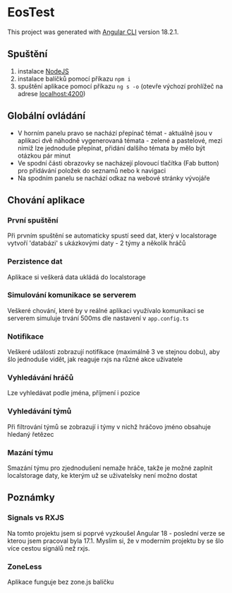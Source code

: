 # EosTest

This project was generated with [Angular CLI](https://github.com/angular/angular-cli) version 18.2.1.

## Spuštění

1. instalace [NodeJS](https://nodejs.org/en)
2. instalace balíčků pomocí příkazu `npm i`
3. spuštění aplikace pomocí příkazu `ng s -o` (otevře výchozí prohlížeč na adrese [localhost:4200](http://localhost:4200))

## Globální ovládání
- V horním panelu pravo se nachází přepínač témat - aktuálně jsou v aplikaci dvě náhodně vygenerovaná témata - zelené a pastelové, mezi nimiž lze jednoduše přepínat, přidání dalšího témata by mělo být otázkou pár minut
- Ve spodní části obrazovky se nacházejí plovoucí tlačítka (Fab button) pro přidávání položek do seznamů nebo k navigaci
- Na spodním panelu se nachází odkaz na webové stránky vývojáře

## Chování aplikace
### První spuštění
Při prvním spuštění se automaticky spustí seed dat, který v localstorage vytvoří 'databázi' s ukázkovými daty - 2 týmy a několik hráčů

### Perzistence dat
Aplikace si veškerá data ukládá do localstorage

### Simulování komunikace se serverem
Veškeré chování, které by v reálné aplikaci využívalo komunikaci se serverem simuluje trvání 500ms dle nastavení v `app.config.ts`

### Notifikace
Veškeré události zobrazují notifikace (maximálně 3 ve stejnou dobu), aby šlo jednoduše vidět, jak reaguje rxjs na různé akce uživatele

### Vyhledávání hráčů
Lze vyhledávat podle jména, příjmení i pozice

### Vyhledávání týmů
Při filtrování týmů se zobrazují i týmy v nichž hráčovo jméno obsahuje hledaný řetězec

### Mazání týmu
Smazání týmu pro zjednodušení nemaže hráče, takže je možné zaplnit localstorage daty, ke kterým už se uživatelsky není možno dostat

## Poznámky
### Signals vs RXJS
Na tomto projektu jsem si poprvé vyzkoušel Angular 18 - poslední verze se kterou jsem pracoval byla 17.1. Myslím si, že v moderním projektu by se šlo více cestou signálů než rxjs.

### ZoneLess
Aplikace funguje bez zone.js balíčku
